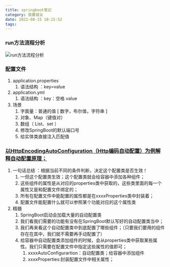 ```yaml
---
title: springboot笔记
category: 我要就业
date: 2022-08-15 10:15:52
tags:
---
```


### run方法流程分析
![run方法流程分析](https://raw.githubusercontent.com/HITlittlefox/pictures/master/images/20220815101619.png)

### 配置文件
1. application.properties
    1. 语法结构 ：key=value
2. application.yml
    1. 语法结构 ：key：空格 value
3. 场景
    1. 字面量：普通的值  [ 数字，布尔值，字符串  ]
    2. 对象、Map（键值对）
    3. 数组（ List、set ）
    4. 修改SpringBoot的默认端口号
    5. 给实体类直接注入匹配值

### [以HttpEncodingAutoConfiguration（Http编码自动配置）为例解释自动配置原理；](https://mp.weixin.qq.com/s?__biz=Mzg2NTAzMTExNg==&mid=2247483766&idx=1&sn=27739c5103547320c505d28bec0a9517&scene=19#wechat_redirect)
1. 一句话总结 ：根据当前不同的条件判断，决定这个配置类是否生效！
    1. 一但这个配置类生效；这个配置类就会给容器中添加各种组件；
    2. 这些组件的属性是从对应的properties类中获取的，这些类里面的每一个属性又是和配置文件绑定的；
    3. 所有在配置文件中能配置的属性都是在xxxxProperties类中封装着；
    4. 配置文件能配置什么就可以参照某个功能对应的这个属性类
2. 精髓
    1. SpringBoot启动会加载大量的自动配置类
    2. 我们看我们需要的功能有没有在SpringBoot默认写好的自动配置类当中；
    3. 我们再来看这个自动配置类中到底配置了哪些组件；（只要我们要用的组件存在在其中，我们就不需要再手动配置了）
    4. 给容器中自动配置类添加组件的时候，会从properties类中获取某些属性。我们只需要在配置文件中指定这些属性的值即可；
        1. xxxxAutoConfigurartion：自动配置类；给容器中添加组件
        2. xxxxProperties:封装配置文件中相关属性；